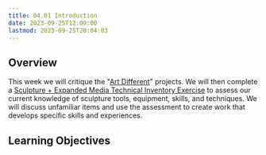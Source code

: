 ```yaml
---
title: 04.01 Introduction
date: 2023-09-25T12:00:00
lastmod: 2023-09-25T20:04:03
---
```


## Overview

This week we will critique the "[Art Different](../02-recent-studio-work-analysis/02-04-art-different-assignment.md)" projects. We will then complete a [Sculpture + Expanded Media Technical Inventory Exercise](./04-02-sculpture-technical-inventory-exercise.md) to assess our current knowledge of sculpture tools, equipment, skills, and techniques. We will discuss unfamiliar items and use the assessment to create work that develops specific skills and experiences.

## Learning Objectives
